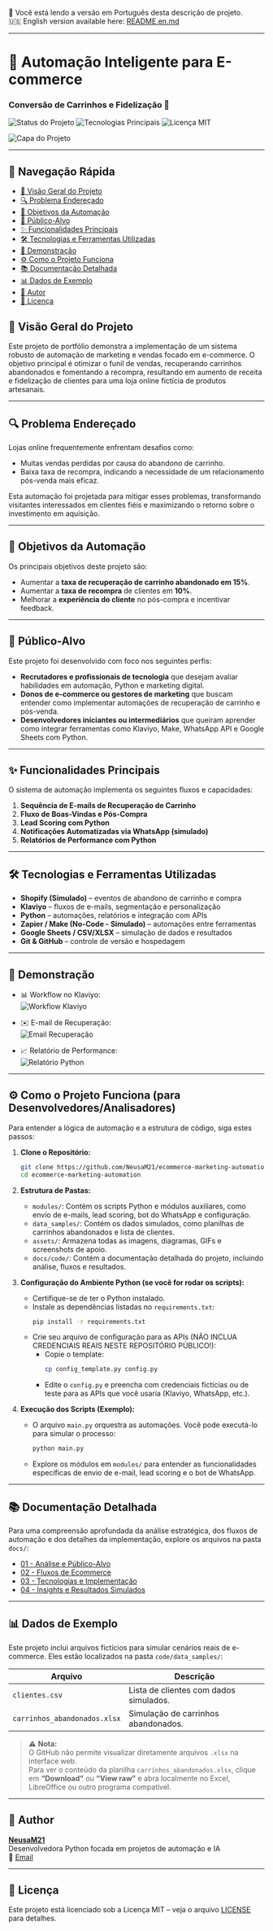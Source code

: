 📖 Você está lendo a versão em Português desta descrição de projeto.  
🇺🇸 English version available here: [README.en.md](README.en.md)

---

# 🛒 Automação Inteligente para E-commerce

### Conversão de Carrinhos e Fidelização 🚀

![Status do Projeto](https://img.shields.io/badge/Status-Em%20Desenvolvimento-orange)
![Tecnologias Principais](https://img.shields.io/badge/Tech-Python%2C%20Klaviyo%2C%20Shopify%20(Conceitual)-blue)
![Licença MIT](https://img.shields.io/badge/License-MIT-green)

![Capa do Projeto](capa-ecommerce.png)

---

## 🧭 Navegação Rápida

- [📝 Visão Geral do Projeto](#-visão-geral-do-projeto)
- [🔍 Problema Endereçado](#-problema-endereçado)
- [🎯 Objetivos da Automação](#-objetivos-da-automação)
- [🎯 Público-Alvo](#-público-alvo)
- [✨ Funcionalidades Principais](#-funcionalidades-principais)
- [🛠️ Tecnologias e Ferramentas Utilizadas](#️-tecnologias-e-ferramentas-utilizadas)
- [🚀 Demonstração](#-demonstração)
- [⚙️ Como o Projeto Funciona](#️-como-o-projeto-funciona-para-desenvolvedoresanalisadores)
- [📚 Documentação Detalhada](#-documentação-detalhada)
- [📊 Dados de Exemplo](#-dados-de-exemplo)
- [👤 Autor](#-autor)
- [📄 Licença](#-licença)

## 📝 Visão Geral do Projeto

Este projeto de portfólio demonstra a implementação de um sistema robusto de automação de marketing e vendas focado em e-commerce. O objetivo principal é otimizar o funil de vendas, recuperando carrinhos abandonados e fomentando a recompra, resultando em aumento de receita e fidelização de clientes para uma loja online fictícia de produtos artesanais.

---

## 🔍 Problema Endereçado

Lojas online frequentemente enfrentam desafios como:

* Muitas vendas perdidas por causa do abandono de carrinho.
* Baixa taxa de recompra, indicando a necessidade de um relacionamento pós-venda mais eficaz.

Esta automação foi projetada para mitigar esses problemas, transformando visitantes interessados em clientes fiéis e maximizando o retorno sobre o investimento em aquisição.

---

## 🎯 Objetivos da Automação

Os principais objetivos deste projeto são:

* Aumentar a **taxa de recuperação de carrinho abandonado em 15%**.
* Aumentar a **taxa de recompra** de clientes em **10%**.
* Melhorar a **experiência do cliente** no pós-compra e incentivar feedback.

---

## 🎯 Público-Alvo

Este projeto foi desenvolvido com foco nos seguintes perfis:

- **Recrutadores e profissionais de tecnologia** que desejam avaliar habilidades em automação, Python e marketing digital.
- **Donos de e-commerce ou gestores de marketing** que buscam entender como implementar automações de recuperação de carrinho e pós-venda.
- **Desenvolvedores iniciantes ou intermediários** que queiram aprender como integrar ferramentas como Klaviyo, Make, WhatsApp API e Google Sheets com Python.

---

## ✨ Funcionalidades Principais

O sistema de automação implementa os seguintes fluxos e capacidades:

1. **Sequência de E-mails de Recuperação de Carrinho**
2. **Fluxo de Boas-Vindas e Pós-Compra**
3. **Lead Scoring com Python**
4. **Notificações Automatizadas via WhatsApp (simulado)**
5. **Relatórios de Performance com Python**

---

## 🛠️ Tecnologias e Ferramentas Utilizadas

- **Shopify (Simulado)** – eventos de abandono de carrinho e compra
- **Klaviyo** – fluxos de e-mails, segmentação e personalização
- **Python** – automações, relatórios e integração com APIs
- **Zapier / Make (No-Code - Simulado)** – automações entre ferramentas
- **Google Sheets / CSV/XLSX** – simulação de dados e resultados
- **Git & GitHub** – controle de versão e hospedagem

---

## 🚀 Demonstração

* 📊 Workflow no Klaviyo:  
  ![Workflow Klaviyo](assets/screenshots/klaviyo_workflow.png)

* ✉️ E-mail de Recuperação:  
  ![Email Recuperação](assets/screenshots/email_recuperacao.png)

* 📈 Relatório de Performance:  
  ![Relatório Python](assets/screenshots/relatorio.png)

---

## ⚙️ Como o Projeto Funciona (para Desenvolvedores/Analisadores)

Para entender a lógica de automação e a estrutura de código, siga estes passos:

1. **Clone o Repositório:**
    ```bash
    git clone https://github.com/NeusaM21/ecommerce-marketing-automation.git
    cd ecommerce-marketing-automation
    ```

2. **Estrutura de Pastas:**
    * `modules/`: Contém os scripts Python e módulos auxiliares, como envio de e-mails, lead scoring, bot do WhatsApp e configuração.
    * `data_samples/`: Contém os dados simulados, como planilhas de carrinhos abandonados e lista de clientes.
    * `assets/`: Armazena todas as imagens, diagramas, GIFs e screenshots de apoio.
    * `docs/code/`: Contém a documentação detalhada do projeto, incluindo análise, fluxos e resultados.

3. **Configuração do Ambiente Python (se você for rodar os scripts):**
    * Certifique-se de ter o Python instalado.
    * Instale as dependências listadas no `requirements.txt`:
        ```bash
        pip install -r requirements.txt
        ```
    * Crie seu arquivo de configuração para as APIs (NÃO INCLUA CREDENCIAIS REAIS NESTE REPOSITÓRIO PÚBLICO!):
        * Copie o template:
            ```bash
            cp config_template.py config.py
            ```
        * Edite o `config.py` e preencha com credenciais fictícias ou de teste para as APIs que você usaria (Klaviyo, WhatsApp, etc.).

4. **Execução dos Scripts (Exemplo):**
    * O arquivo `main.py` orquestra as automações. Você pode executá-lo para simular o processo:
        ```bash
        python main.py
        ```
    * Explore os módulos em `modules/` para entender as funcionalidades específicas de envio de e-mail, lead scoring e o bot de WhatsApp.

---

## 📚 Documentação Detalhada

Para uma compreensão aprofundada da análise estratégica, dos fluxos de automação e dos detalhes da implementação, explore os arquivos na pasta `docs/`:

- [01 - Análise e Público-Alvo](docs/01_Analise_Publico_Alvo.md)  
- [02 - Fluxos de Ecommerce](docs/02_Fluxos_Ecommerce.md)  
- [03 - Tecnologias e Implementação](docs/03_Tecnologias_usadas.md)  
- [04 - Insights e Resultados Simulados](docs/04_Insights_Resultados.md)

---

## 📊 Dados de Exemplo

Este projeto inclui arquivos fictícios para simular cenários reais de e-commerce. Eles estão localizados na pasta `code/data_samples/`:

| Arquivo                      | Descrição                                 |
|-----------------------------|-------------------------------------------|
| `clientes.csv`              | Lista de clientes com dados simulados.    |
| `carrinhos_abandonados.xlsx`| Simulação de carrinhos abandonados.       |

> ⚠️ **Nota:**  
> O GitHub não permite visualizar diretamente arquivos `.xlsx` na interface web.  
> Para ver o conteúdo da planilha `carrinhos_abandonados.xlsx`, clique em **“Download”** ou **“View raw”** e abra localmente no Excel, LibreOffice ou outro programa compatível.

---

## 👤 Author

[**NeusaM21**](https://github.com/NeusaM21)  
Desenvolvedora Python focada em projetos de automação e IA  
📧 [Email](mailto:contact.neusam21@gmail.com)

---

## 📄 Licença

Este projeto está licenciado sob a Licença MIT – veja o arquivo [LICENSE](LICENSE) para detalhes.
